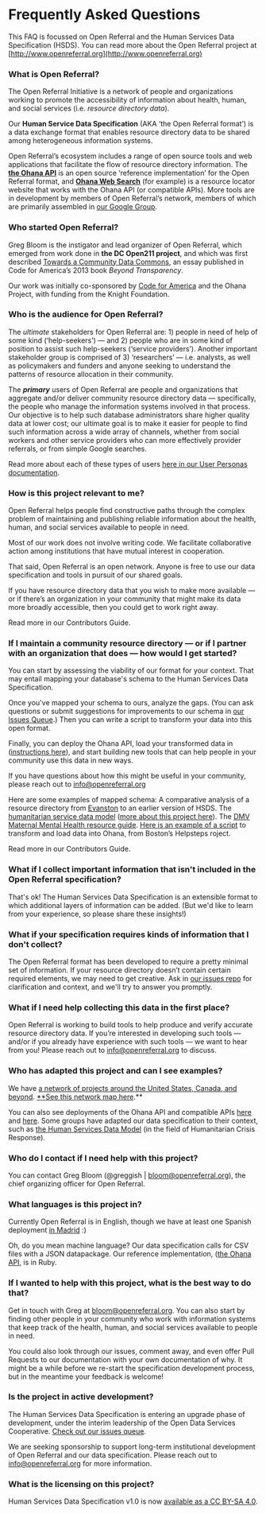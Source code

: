 # Frequently Asked Questions

This FAQ is focussed on Open Referral and the Human Services Data Specification (HSDS). You can read more about the Open Referral project at [http://www.openreferral.org](http://www.openreferral.org)

### What is Open Referral?

The Open Referral Initiative is a network of people and organizations working to promote the accessibility of information about health, human, and social services (i.e. _resource directory data_).

Our **Human Service Data Specification** (AKA ‘the Open Referral format’) is a data exchange format that enables resource directory data to be shared among heterogeneous information systems.

Open Referral’s ecosystem includes a range of open source tools and web applications that facilitate the flow of resource directory information. The **[the Ohana API](https://github.com/codeforamerica/ohana-api)** is an open source ‘reference implementation’ for the Open Referral format, and **[Ohana Web Search](https://github.com/codeforamerica/ohana-web-search)** (for example) is a resource locator website that works with the Ohana API (or compatible APIs). More tools are in development by members of Open Referral’s network, members of which are primarily assembled in [our Google Group](https://groups.google.com/forum/#!forum/openreferral).


### Who started Open Referral?

Greg Bloom is the instigator and lead organizer of Open Referral, which emerged from work done in **the DC Open211 project**, and which was first described [Towards a Community Data Commons](http://http://beyondtransparency.org/chapters/part-5/towards-a-community-data-commons/), an essay published in Code for America’s 2013 book *Beyond Transparency*.

Our work was initially co-sponsored by [Code for America](https://www.codeforamerica.org/blog/2014/08/05/open-referral-initiative-a-standard-for-the-safety-net/) and the Ohana Project, with funding from the Knight Foundation.


### Who is the audience for Open Referral?

The _ultimate_ stakeholders for Open Referral are: 1) people in need of help of some kind (‘help-seekers’) — and 2) people who are in some kind of position to assist such help-seekers (‘service providers’). Another important stakeholder group is comprised of 3) ‘researchers’ — i.e. analysts, as well as policymakers and funders and anyone seeking to understand the patterns of resource allocation in their community.

The **_primary_** users of Open Referral are people and organizations that aggregate and/or deliver community resource directory data — specifically, the people who manage the information systems involved in that process. Our objective is to help such database administrators share higher quality data at lower cost; our ultimate goal is to make it easier for people to find such information across a wide array of channels, whether from social workers and other service providers who can more effectively provider referrals, or from simple Google searches.

Read more about each of these types of users [here in our User Personas documentation](https://docs.google.com/document/d/1XqueBVbRVgR0BVGjDbUdN4suUYfMKm7yJm1f3nRsGtY/edit?usp=drive_web).


### How is this project relevant to me?

Open Referral helps people find constructive paths through the complex problem of maintaining and publishing reliable information about the health, human, and social services available to people in need.

Most of our work does not involve writing code. We facilitate collaborative action among institutions that have mutual interest in cooperation.

That said, Open Referral is an open network. Anyone is free to use our data specification and tools in pursuit of our shared goals.


If you have resource directory data that you wish to make more available — or if there’s an organization in your community that might make its data more broadly accessible, then you could get to work right away.


Read more in our Contributors Guide.


### If I maintain a community resource directory — or if I partner with an organization that does — how would I get started?

You can start by assessing the viability of our format for your context. That may entail mapping your database's schema to the Human Services Data Specification.

Once you've mapped your schema to ours, analyze the gaps. (You can ask questions or submit suggestions for improvements to our schema in [our Issues Queue]([https://github.com/openreferral/specification/issues](https://github.com/openreferral/specification/issues)).) Then you can write a script to transform your data into this open format.

Finally, you can deploy the Ohana API, load your transformed data in ([instructions here](https://github.com/codeforamerica/ohana-api/wiki/Populating-the-Postgres-database-from-the-Human-Services-Data-Specification-(HSDS)-compliant-CSV-files)), and start building new tools that can help people in your community use this data in new ways.

If you have questions about how this might be useful in your community, please reach out to [info@openreferral.org](mailto:info@openreferral.org)

Here are some examples of mapped schema: A comparative analysis of a resource directory from [Evanston]([https://docs.google.com/document/d/1eUoX2Fgl56ekF3ZIZYlOIVpgc6FlrEvqgZbaOqvT79k/edit](https://docs.google.com/document/d/1eUoX2Fgl56ekF3ZIZYlOIVpgc6FlrEvqgZbaOqvT79k/edit)) to an earlier version of HSDS. The [humanitarian service data model]([https://docs.google.com/spreadsheets/d/1bOTdGmHo73t8FOvwt5sfJQD0QugpTtRmWIihOHjKXyA/edit#gid=1867626204](https://docs.google.com/spreadsheets/d/1bOTdGmHo73t8FOvwt5sfJQD0QugpTtRmWIihOHjKXyA/edit#gid=1867626204)) ([more about this project here](https://openreferral.org/introducing-the-humanitarian-service-data-model/)). The [DMV Maternal Mental Health resource guide](https://docs.google.com/spreadsheets/d/1mrjpcoOY_INCeK3bALgylgUtY2YZhhYvQOt85hfPtpc/edit). [Here is an example of a script](https://github.com/BCH-Online-Advocate/Migration-Script) to transform and load data into Ohana, from Boston’s Helpsteps roject.

Read more in our Contributors Guide.

### What if I collect important information that isn't included in the Open Referral specification?

That's ok! The Human Services Data Specification is an extensible format to which additional layers of information can be added. (But we'd like to learn from your experience, so please share these insights!)

### What if your specification requires kinds of information that I don't collect?

The Open Referral format has been developed to require a pretty minimal set of information. If your resource directory doesn’t contain certain required elements, we may need to get creative. Ask in [our issues repo](https://github.com/openreferral/specification/issues) for clarification and context, and we'll try to answer you promptly.

### What if I need help collecting this data in the first place?

Open Referral is working to build tools to help produce and verify accurate resource directory data. If you’re interested in developing such tools — and/or if you already have experience with such tools — we want to hear from you! Please reach out to [info@openreferral.org](mailto:info@openreferral.org) to discuss.

### Who has adapted this project and can I see examples?

We have [a network of projects around the United States, Canada, and beyond](https://openreferral.org/about/projects/). [**See this network map here](http://kumu.io/Bloom/open-referral-network-map).**

You can also see deployments of the Ohana API and compatible APIs [here](https://github.com/Code-for-Miami/ohana-api) and [here](http://api.helpsteps.com/api). Some groups have adapted our data specification to their context, such as [the Human Services Data Model](https://**openreferral**.org/introducing-the-humanitarian-service-data-model/) (in the field of Humanitarian Crisis Response).

### Who do I contact if I need help with this project?

You can contact Greg Bloom (@greggish | bloom@openreferral.org), the chief organizing officer for Open Referral.

### What languages is this project in?


Currently Open Referral is in English, though we have at least one Spanish deployment [in Madrid](https://openreferral.org/huertas-de-datos-open-referral-in-madrid/) :)


Oh, do you mean machine language? Our data specification calls for CSV files with a JSON datapackage. Our reference implementation, ([the Ohana API](https://github.com/codeforamerica/ohana-api), is in Ruby.

### If I wanted to help with this project, what is the best way to do that?


Get in touch with Greg at [bloom@openreferral.org](mailto:bloom@openreferral.org). You can also start by finding other people in your community who work with information systems that keep track of the health, human, and social services available to people in need.

You could also look through our issues, comment away, and even offer Pull Requests to our documentation with your own documentation of why. It might be a while before we re-start the specification development process, but in the meantime your feedback is welcome!

### Is the project in active development?

The Human Services Data Specification is entering an upgrade phase of development, under the interim leadership of the Open Data Services Cooperative. [Check out our issues queue](https://github.com/openreferral/specification/issues).

We are seeking sponsorship to support long-term institutional development of Open Referral and our data specification. Please reach out to [info@openreferral.org](mailto:info@openreferral.org) for more information.

### What is the licensing on this project?

Human Services Data Specification v1.0 is now [available as a CC BY-SA 4.0](https://creativecommons.org/licenses/by-sa/4.0/).
